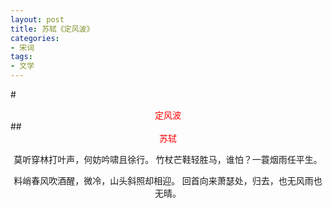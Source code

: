 ```yaml
---
layout: post
title: 苏轼《定风波》
categories:
- 宋词
tags:
- 文学
---
```


#<center style="color:red;font-family:楷体;">定风波</center>
##<center style="color:red;font-family:楷体;">苏轼</center>

<center style="font-family:楷体;">
莫听穿林打叶声，何妨吟啸且徐行。
竹杖芒鞋轻胜马，谁怕？一蓑烟雨任平生。 

料峭春风吹酒醒，微冷，山头斜照却相迎。
回首向来萧瑟处，归去，也无风雨也无晴。
</center>